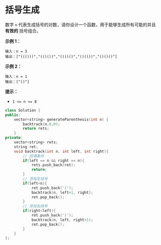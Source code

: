 # 括号生成

数字 `n` 代表生成括号的对数，请你设计一个函数，用于能够生成所有可能的并且 **有效的** 括号组合。

 

**示例 1：**

```
输入：n = 3
输出：["((()))","(()())","(())()","()(())","()()()"]
```

**示例 2：**

```
输入：n = 1
输出：["()"]
```

 

**提示：**

- `1 <= n <= 8`



```cpp
class Solution {
public:
    vector<string> generateParenthesis(int n) {
        backtrack(n,0,0);
        return rets;
    }
private:
    vector<string> rets;
    string ret;
    void backtrack(int n, int left, int right){
        // 回溯条件
        if(left == n && right == n){
            rets.push_back(ret);
            return;
        }
        // 添加左括号
        if(left<n){
            ret.push_back('(');
            backtrack(n, left+1, right);
            ret.pop_back();
        }
        // 添加右括号
        if(right<left){
            ret.push_back(')');
            backtrack(n, left, right+1);
            ret.pop_back();
        }
    }
};
```

